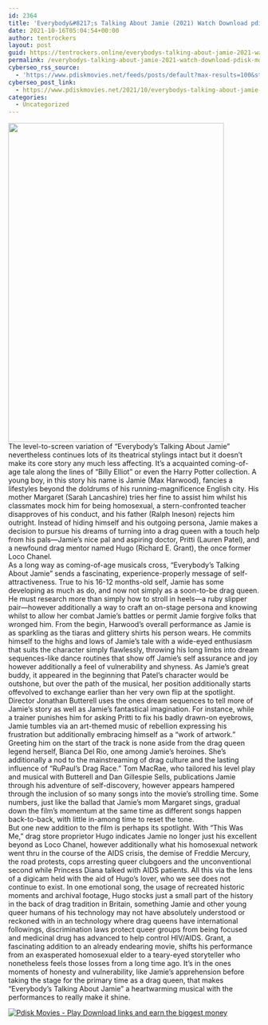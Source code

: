 ```yaml
---
id: 2364
title: 'Everybody&#8217;s Talking About Jamie (2021) Watch Download pdisk Movie'
date: 2021-10-16T05:04:54+00:00
author: tentrockers
layout: post
guid: https://tentrockers.online/everybodys-talking-about-jamie-2021-watch-download-pdisk-movie/
permalink: /everybodys-talking-about-jamie-2021-watch-download-pdisk-movie/
cyberseo_rss_source:
  - 'https://www.pdiskmovies.net/feeds/posts/default?max-results=100&start-index=101'
cyberseo_post_link:
  - https://www.pdiskmovies.net/2021/10/everybodys-talking-about-jamie-2021.html
categories:
  - Uncategorized
---
```

<div class="separator">
  <a href="https://1.bp.blogspot.com/-Xxpxn4MvPYI/YVityfOvcqI/AAAAAAAAAeo/1KxrpiFZUr03yHpyOZbNS85cu0FGax6kACLcBGAsYHQ/s2048/haathkadi%2BWatch%2BDownload%2Bpdisk%2BMovie.jpg" imageanchor="1"><img loading="lazy" border="0" data-original-height="2048" data-original-width="1383" height="640" src="https://1.bp.blogspot.com/-Xxpxn4MvPYI/YVityfOvcqI/AAAAAAAAAeo/1KxrpiFZUr03yHpyOZbNS85cu0FGax6kACLcBGAsYHQ/w432-h640/haathkadi%2BWatch%2BDownload%2Bpdisk%2BMovie.jpg" width="432" /></a>
</div>



<div>
  <div>
    <span>The level-to-screen variation of “Everybody’s Talking About Jamie” nevertheless continues lots of its theatrical stylings intact but it doesn’t make its core story any much less affecting. It’s a acquainted coming-of-age tale along the lines of “Billy Elliot” or even the Harry Potter collection. A young boy, in this story his name is Jamie (Max Harwood), fancies a lifestyles beyond the doldrums of his running-magnificence English city. His mother Margaret (Sarah Lancashire) tries her fine to assist him whilst his classmates mock him for being homosexual, a stern-confronted teacher disapproves of his conduct, and his father (Ralph Ineson) rejects him outright. Instead of hiding himself and his outgoing persona, Jamie makes a decision to pursue his dreams of turning into a drag queen with a touch help from his pals—Jamie’s nice pal and aspiring doctor, Pritti (Lauren Patel), and a newfound drag mentor named Hugo (Richard E. Grant), the once former Loco Chanel.&nbsp;</span>
  </div>
  
  <div>
    <span>As a long way as coming-of-age musicals cross, “Everybody’s Talking About Jamie” sends a fascinating, experience-properly message of self-attractiveness. True to his 16-12 months-old self, Jamie has some developing as much as do, and now not simply as a soon-to-be drag queen. He must research more than simply how to stroll in heels—a ruby slipper pair—however additionally a way to craft an on-stage persona and knowing whilst to allow her combat Jamie’s battles or permit Jamie forgive folks that wronged him. From the begin, Harwood’s overall performance as Jamie is as sparkling as the tiaras and glittery shirts his person wears. He commits himself to the highs and lows of Jamie’s tale with a wide-eyed enthusiasm that suits the character simply flawlessly, throwing his long limbs into dream sequences-like dance routines that show off Jamie’s self assurance and joy however additionally a feel of vulnerability and shyness. As Jamie’s great buddy, it appeared in the beginning that Patel’s character would be outshone, but over the path of the musical, her position additionally starts offevolved to exchange earlier than her very own flip at the spotlight.&nbsp;</span>
  </div>
  
  <div>
    <span>Director Jonathan Butterell uses the ones dream sequences to tell more of Jamie’s story as well as Jamie’s fantastical imagination. For instance, while a trainer punishes him for asking Pritti to fix his badly drawn-on eyebrows, Jamie tumbles via an art-themed music of rebellion expressing his frustration but additionally embracing himself as a “work of artwork.” Greeting him on the start of the track is none aside from the drag queen legend herself, Bianca Del Rio, one among Jamie’s heroines. She’s additionally a nod to the mainstreaming of drag culture and the lasting influence of “RuPaul’s Drag Race.” Tom MacRae, who tailored his level play and musical with Butterell and Dan Gillespie Sells, publications Jamie through his adventure of self-discovery, however appears hampered through the inclusion of so many songs into the movie’s strolling time. Some numbers, just like the ballad that Jamie’s mom Margaret sings, gradual down the film’s momentum at the same time as different songs happen back-to-back, with little in-among time to reset the tone.&nbsp;</span>
  </div>
  
  <div>
    <span>But one new addition to the film is perhaps its spotlight. With “This Was Me,” drag store proprietor Hugo indicates Jamie no longer just his excellent beyond as Loco Chanel, however additionally what his homosexual network went thru in the course of the AIDS crisis, the demise of Freddie Mercury, the road protests, cops arresting queer clubgoers and the unconventional second while Princess Diana talked with AIDS patients. All this via the lens of a digicam held with the aid of Hugo’s lover, who we see does not continue to exist. In one emotional song, the usage of recreated historic moments and archival footage, Hugo stocks just a small part of the history in the back of drag tradition in Britain, something Jamie and other young queer humans of his technology may not have absolutely understood or reckoned with in an technology where drag queens have international followings, discrimination laws protect queer groups from being focused and medicinal drug has advanced to help control HIV/AIDS. Grant, a fascinating addition to an already endearing movie, shifts his performance from an exasperated homosexual elder to a teary-eyed storyteller who nonetheless feels those losses from a long time ago. It’s in the ones moments of honesty and vulnerability, like Jamie’s apprehension before taking the stage for the primary time as a drag queen, that makes “Everybody’s Talking About Jamie” a heartwarming musical with the performances to really make it shine.</span>
  </div>
</div>

[![](https://1.bp.blogspot.com/-a93bp85aB6g/YUXjACCiX3I/AAAAAAAAbQE/GHmPI7h0af0tqn6tYzd0cdrDv9Hu9LUSACLcBGAsYHQ/s16000/Play_it_New-removebg-preview.png "Pdisk Movies - Play Download links and earn the biggest money")](https://kofilink.com/1/bnYybHdsMDAxNDJ5?dn=1)